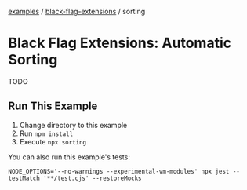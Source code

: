[examples][1] / [black-flag-extensions][2] / sorting

# Black Flag Extensions: Automatic Sorting

<!-- TODO -->

TODO

## Run This Example

1. Change directory to this example
2. Run `npm install`
3. Execute `npx sorting`

You can also run this example's tests:

```shell
NODE_OPTIONS='--no-warnings --experimental-vm-modules' npx jest --testMatch '**/test.cjs' --restoreMocks
```

[1]: ../../README.md
[2]: ../README.md
